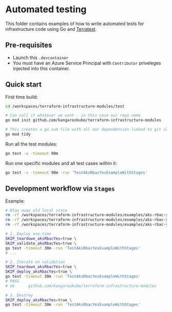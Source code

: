 # Automated testing

This folder contains examples of how to write automated tests for infrastructure code using Go and
[Terratest](https://terratest.gruntwork.io/).

## Pre-requisites

* Launch this `.devcontainer`
* You must have an Azure Service Principal with `Contributor` priveleges injected into this container.

## Quick start

First time build:
```bash
cd /workspaces/terraform-infrastructure-modules/test

# Can call it whatever we want - in this case our repo name
go mod init github.com/kangarookube/terraform-infrastructure-modules

# This creates a go.sum file with all our dependencies linked to git commits, and cleans up ones not required
go mod tidy
```

Run all the test modules:

```bash
go test -v -timeout 90m
```

Run one specific modules and all test cases within it:

```bash
go test -v -timeout 90m -run 'TestAksRbacYesExampleWithStages'
```

## Development workflow via `Stages`

Example:
```bash
# Blow away old local state
rm -rf /workspaces/terraform-infrastructure-modules/examples/aks-rbac-yes/.terraform
rm -rf /workspaces/terraform-infrastructure-modules/examples/aks-rbac-yes/.test-data
rm -rf /workspaces/terraform-infrastructure-modules/examples/aks-rbac-yes/.terraform.lock.hcl

# 1. Deploy one-time
SKIP_teardown_aksRbacYes=true \
SKIP_validate_aksRbacYes=true \
go test -timeout 30m -run 'TestAksRbacYesExampleWithStages'
# ...

# 2. Iterate on validation
SKIP_teardown_aksRbacYes=true \
SKIP_deploy_aksRbacYes=true \
go test -timeout 30m -run 'TestAksRbacYesExampleWithStages'
# PASS
# ok      github.com/kangarookube/terraform-infrastructure-modules        97.323s

# 3. Destroy
SKIP_deploy_aksRbacYes=true \
go test -timeout 30m -run 'TestAksRbacYesExampleWithStages'
```